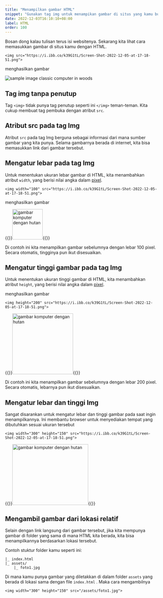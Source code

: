 ```yaml
---
title: "Menampilkan gambar HTML"
snippet: "Gunakan tag img untuk menampikan gambar di situs yang kamu buat dengan kode HTML"
date: 2022-12-03T16:10:10+08:00
label: HTML
order: 100
---
```


Bosan dong kalau tulisan terus isi websitenya. Sekarang kita lihat cara memasukkan gambar di situs kamu dengan HTML.

```
<img src="https://i.ibb.co/k39G1tL/Screen-Shot-2022-12-05-at-17-18-51.png">
```

menghasilkan gambar

![sample image classic computer in woods](https://i.ibb.co/k39G1tL/Screen-Shot-2022-12-05-at-17-18-51.png)

## Tag img tanpa penutup
Tag `<img>` tidak punya tag penutup seperti ini `</img>` teman-teman. Kita cukup membuat tag pembuka dengan atribut `src`.

## Atribut src pada tag Img
Atribut `src` pada tag Img berguna sebagai informasi dari mana sumber gambar yang kita punya. Selama gambarnya berada di internet, kita bisa memasukkan link dari gambar tersebut.

## Mengatur lebar pada tag Img
Untuk menentukan ukuran lebar gambar di HTML, kita menambahkan atribut `width`, yang berisi nilai angka dalam [pixel](https://en.wikipedia.org/wiki/Pixel).

```
<img width="100" src="https://i.ibb.co/k39G1tL/Screen-Shot-2022-12-05-at-17-18-51.png">
```

menghasilkan gambar

{{<rawhtml>}}<img width="100" alt="gambar komputer dengan hutan" src="https://i.ibb.co/k39G1tL/Screen-Shot-2022-12-05-at-17-18-51.png">{{</rawhtml>}}

Di contoh ini kita menampilkan gambar sebelumnya dengan lebar 100 pixel. Secara otomatis, tingginya pun ikut disesuaikan.

## Mengatur tinggi gambar pada tag Img
Untuk menentukan ukuran tinggi gambar di HTML, kita menambahkan atribut `height`, yang berisi nilai angka dalam [pixel](https://en.wikipedia.org/wiki/Pixel).

menghasilkan gambar

```
<img height="200" src="https://i.ibb.co/k39G1tL/Screen-Shot-2022-12-05-at-17-18-51.png">
```

{{<rawhtml>}}<img height="200" style="height: 200px;" alt="gambar komputer dengan hutan" src="https://i.ibb.co/k39G1tL/Screen-Shot-2022-12-05-at-17-18-51.png">{{</rawhtml>}}

Di contoh ini kita menampilkan gambar sebelumnya dengan lebar 200 pixel. Secara otomatis, lebarnya pun ikut disesuaikan.

## Mengatur lebar dan tinggi Img
Sangat disarankan untuk mengatur lebar dan tinggi gambar pada saat ingin menampilkannya. Ini membantu browser untuk menyediakan tempat yang dibutuhkan sesuai ukuran tersebut

```
<img width="300" height="150" src="https://i.ibb.co/k39G1tL/Screen-Shot-2022-12-05-at-17-18-51.png">
```

{{<rawhtml>}}<img width="250" height="150" style="height: 200px;" alt="gambar komputer dengan hutan" src="https://i.ibb.co/k39G1tL/Screen-Shot-2022-12-05-at-17-18-51.png">{{</rawhtml>}}

## Mengambil gambar dari lokasi relatif
Selain dengan link langsung dari gambar tersebut, jika kita mempunya gambar di folder yang sama di mana HTML kita berada, kita bisa menampilkannya berdasarkan lokasi tersebut. 

Contoh stuktur folder kamu seperti ini:
```
|_ index.html
|_ assets/
    |_ foto1.jpg
```
Di mana kamu punya gambar yang diletakkan di dalam folder `assets` yang berada di lokasi sama dengan file `index.html` . Maka cara mengambilnya 
```
<img width="300" height="150" src="/assets/foto1.jpg">
```